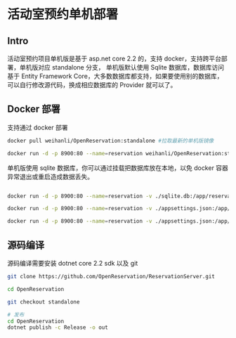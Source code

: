 # 活动室预约单机部署

## Intro

活动室预约项目单机版是基于 asp.net core 2.2 的，支持 docker，支持跨平台部署，单机版对应 standalone 分支，
单机版默认使用 Sqlite 数据库，数据库访问基于 Entity Framework Core，大多数数据库都支持，如果要使用别的数据库，可以自行修改源代码，换成相应数据库的 Provider 就可以了。

## Docker 部署

支持通过 docker 部署

``` bash
docker pull weihanli/OpenReservation:standalone #拉取最新的单机版镜像

docker run -d -p 8900:80 --name=reservation weihanli/OpenReservation:standalone # 运行容器
```

单机版使用 sqlite 数据库，你可以通过挂载把数据库放在本地，以免 docker 容器异常退出或重启造成数据丢失。

``` bash

docker run -d -p 8900:80 --name=reservation -v ./sqlite.db:/app/reservation.db weihanli/OpenReservation:standalone # 挂载 db 运行容器

docker run -d -p 8900:80 --name=reservation -v ./appsettings.json:/app/appsettings.production.json weihanli/OpenReservation:standalone # 挂载 appsettings.production.json 运行容器

docker run -d -p 8900:80 --name=reservation -v ./appsettings.json:/app/appsettings.json weihanli/OpenReservation:standalone # 挂载 appsettings.json 运行容器
```

## 源码编译

源码编译需要安装 dotnet core 2.2 sdk 以及 git

``` bash
git clone https://github.com/OpenReservation/ReservationServer.git

cd OpenReservation

git checkout standalone

# 发布
cd OpenReservation
dotnet publish -c Release -o out
```
